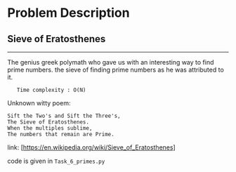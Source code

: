 # Problem Description

## Sieve of Eratosthenes
************************

The genius greek polymath who gave us with an interesting way to find prime numbers.
the sieve of finding prime numbers as he was attributed to it. 
       
       Time complexity : O(N)

Unknown witty poem:

    Sift the Two's and Sift the Three's,
    The Sieve of Eratosthenes.
    When the multiples sublime,
    The numbers that remain are Prime.

link: [https://en.wikipedia.org/wiki/Sieve_of_Eratosthenes]

code is given in `Task_6_primes.py`